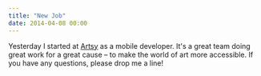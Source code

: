 ```yaml
---
title: "New Job"
date: 2014-04-08 00:00
---
```


Yesterday I started at [Artsy](https://artsy.net) as a mobile developer. It's a great team doing great work for a great cause – to make the world of art more accessible. If you have any questions, please drop me a line!

<!-- more -->
